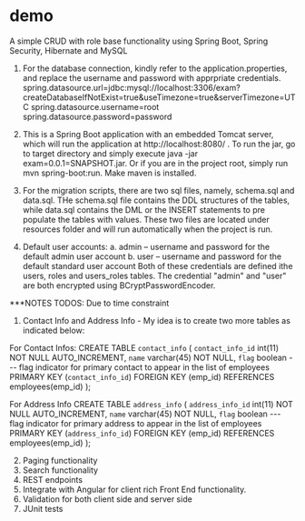 # demo
A simple CRUD with role base functionality using Spring Boot, Spring Security, Hibernate and MySQL

1. For the database connection, kindly refer to the application.properties, and replace the username and password with apprpriate credentials.
spring.datasource.url=jdbc:mysql://localhost:3306/exam?createDatabaseIfNotExist=true&useTimezone=true&serverTimezone=UTC
spring.datasource.username=root
spring.datasource.password=password

2. This is a Spring Boot application with an embedded Tomcat server, which will run the application at http://localhost:8080/ .
To run the jar, go to target directory and simply execute java -jar exam=0.0.1=SNAPSHOT.jar. Or if you are in the project root, simply run mvn spring-boot:run. Make maven is installed.

3. For the migration scripts, there are two sql files, namely, schema.sql and data.sql. THe schema.sql file contains the DDL structures of the tables, while data.sql contains the DML or the INSERT statements to pre populate the tables with values. These two files are located under resources folder and will run automatically when the project is run.

4. Default user accounts:
    a. admin – username and password for the default admin user account 
    b.  user – username and password for the default standard user account
    Both of these credentials are defined ithe users, roles and users_roles tables. The credential "admin" and "user" are both encrypted using BCryptPasswordEncoder.
    
    
***NOTES
TODOS: 
Due to time constraint

1. Contact Info and Address Info - My idea is to create two more tables as indicated below:

For Contact Infos:
   CREATE TABLE `contact_info` (
  `contact_info_id` int(11) NOT NULL AUTO_INCREMENT,
  `name` varchar(45) NOT NULL,
  `flag` boolean  --- flag indicator for primary contact to appear in the list of employees
  PRIMARY KEY (`contact_info_id`)
   FOREIGN KEY (emp_id)
   REFERENCES employees(emp_id)
);

For Address Info
 CREATE TABLE `address_info` (
  `address_info_id` int(11) NOT NULL AUTO_INCREMENT,
  `name` varchar(45) NOT NULL,
  `flag` boolean  --- flag indicator for primary address to appear in the list of employees
  PRIMARY KEY (`address_info_id`)
   FOREIGN KEY (emp_id)
   REFERENCES employees(emp_id)
);

2. Paging functionality
3. Search functionality
4. REST endpoints
5. Integrate with Angular for client rich Front End functionality.
6. Validation for both client side and server side
7. JUnit tests

